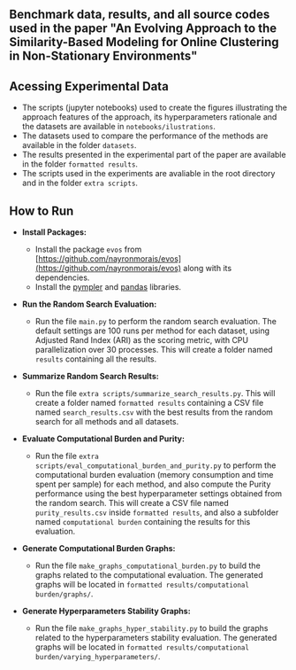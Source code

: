 <h2> Benchmark data, results, and all source codes used in the paper "An Evolving Approach to the Similarity-Based Modeling for Online
Clustering in Non-Stationary Environments" </h2>

Acessing Experimental Data
------------------------------
- The scripts (jupyter notebooks) used to create the figures illustrating the approach features of the approach, its hyperparameters rationale and the datasets are available in `notebooks/ilustrations`.
- The datasets used to compare the performance of the methods are available in the folder `datasets`.
- The results presented in the experimental part of the paper are available in the folder `formatted results`.
- The scripts used in the experiments are avaliable in the root directory and in the folder `extra scripts`.

How to Run 
------------
-   **Install Packages:**
    
    -   Install the package `evos` from [https://github.com/nayronmorais/evos](https://github.com/nayronmorais/evos) along with its dependencies.
    -   Install the [pympler](https://pympler.readthedocs.io/) and [pandas](https://pandas.pydata.org) libraries.
-   **Run the Random Search Evaluation:**
    
    -   Run the file `main.py` to perform the random search evaluation. The default settings are 100 runs per method for each dataset, using Adjusted Rand Index (ARI) as the scoring metric, with CPU parallelization over 30 processes. This will create a folder named `results` containing all the results.
-   **Summarize Random Search Results:**
    
    -   Run the file `extra scripts/summarize_search_results.py`. This will create a folder named `formatted results` containing a CSV file named `search_results.csv` with the best results from the random search for all methods and all datasets.
-   **Evaluate Computational Burden and Purity:**
    
    -   Run the file `extra scripts/eval_computational_burden_and_purity.py` to perform the computational burden evaluation (memory consumption and time spent per sample) for each method, and also compute the Purity performance using the best hyperparameter settings obtained from the random search. This will create a CSV file named `purity_results.csv` inside `formatted results`, and also a subfolder named `computational burden` containing the results for this evaluation.
-   **Generate Computational Burden Graphs:**
    
    -   Run the file `make_graphs_computational_burden.py` to build the graphs related to the computational evaluation. The generated graphs will be located in `formatted results/computational burden/graphs/`.
-   **Generate Hyperparameters Stability Graphs:**
    
    -   Run the file `make_graphs_hyper_stability.py` to build the graphs related to the hyperparameters stability evaluation. The generated graphs will be located in `formatted results/computational burden/varying_hyperparameters/`.
